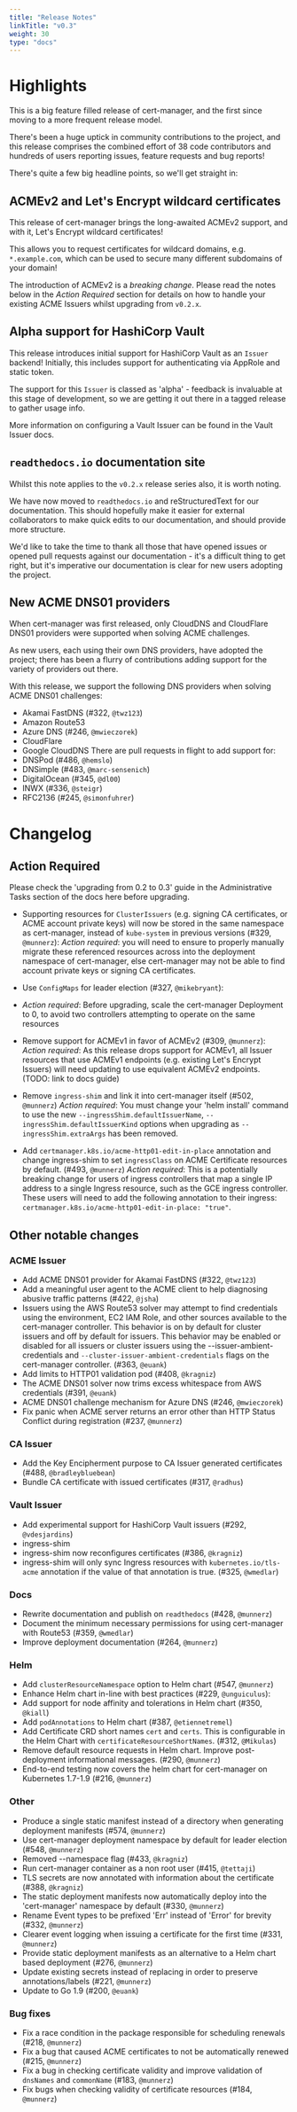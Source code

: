 ```yaml
---
title: "Release Notes"
linkTitle: "v0.3"
weight: 30
type: "docs"
---
```



# Highlights
This is a big feature filled release of cert-manager, and the first since moving to a
more frequent release model.

There's been a huge uptick in community contributions to the project, and this release
comprises the combined effort of 38 code contributors and hundreds of users reporting
issues, feature requests and bug reports!

There's quite a few big headline points, so we'll get straight in:

## ACMEv2 and Let's Encrypt wildcard certificates
This release of cert-manager brings the long-awaited ACMEv2 support, and with it, Let's Encrypt
wildcard certificates!

This allows you to request certificates for wildcard domains, e.g. `*.example.com`, which can be used
to secure many different subdomains of your domain!

The introduction of ACMEv2 is a *breaking change*. Please read the notes below in the *Action Required*
section for details on how to handle your existing ACME Issuers whilst upgrading from `v0.2.x`.

## Alpha support for HashiCorp Vault
This release introduces initial support for HashiCorp Vault as an `Issuer` backend! Initially, this includes support for authenticating via AppRole and static token.

The support for this `Issuer` is classed as 'alpha' - feedback is invaluable at this stage of development, so we are getting it out there in a tagged release to gather usage info.

More information on configuring a Vault Issuer can be found in the Vault Issuer docs.

## `readthedocs.io` documentation site
Whilst this note applies to the `v0.2.x` release series also, it is worth noting.

We have now moved to `readthedocs.io` and reStructuredText for our documentation.
This should hopefully make it easier for external collaborators to make quick edits
to our documentation, and should provide more structure.

We'd like to take the time to thank all those that have opened issues or opened pull requests against
our documentation - it's a difficult thing to get right, but it's imperative our documentation is
clear for new users adopting the project.

## New ACME DNS01 providers
When cert-manager was first released, only CloudDNS and CloudFlare DNS01 providers were
supported when solving ACME challenges.

As new users, each using their own DNS providers, have adopted the project; there has been
a flurry of contributions adding support for the variety of providers out there.

With this release, we support the following DNS providers when solving ACME DNS01 challenges:

- Akamai FastDNS (#322, `@twz123`)
- Amazon Route53
- Azure DNS (#246, `@mwieczorek`)
- CloudFlare
- Google CloudDNS
There are pull requests in flight to add support for:
- DNSPod (#486, `@hemslo`)
- DNSimple (#483, `@marc-sensenich`)
- DigitalOcean (#345, `@dl00`)
- INWX (#336, `@steigr`)
- RFC2136 (#245, `@simonfuhrer`)

# Changelog
## Action Required
Please check the 'upgrading from 0.2 to 0.3' guide in the Administrative Tasks section of the docs here before upgrading.

- Supporting resources for `ClusterIssuers` (e.g. signing CA certificates, or ACME account private keys) will now be stored in the same namespace as cert-manager, instead of `kube-system` in previous versions (#329, `@munnerz`):
  *Action required*: you will need to ensure to properly manually migrate these referenced resources across into the deployment namespace of cert-manager, else cert-manager may not be able to find account private keys or signing CA certificates.

- Use `ConfigMaps` for leader election (#327, `@mikebryant`):
- *Action required*: Before upgrading, scale the cert-manager Deployment to 0, to avoid two controllers attempting to operate on the same resources

- Remove support for ACMEv1 in favor of ACMEv2 (#309, `@munnerz`):
  *Action required*: As this release drops support for ACMEv1, all Issuer resources that use ACMEv1 endpoints (e.g. existing Let's Encrypt Issuers) will need updating to use equivalent ACMEv2 endpoints. (TODO: link to docs guide)

- Remove `ingress-shim` and link it into cert-manager itself (#502, `@munnerz`)
 *Action required*: You must change your 'helm install' command to use the new `--ingressShim.defaultIssuerName`, `--ingressShim.defaultIssuerKind` options when upgrading as `--ingressShim.extraArgs` has been removed.

- Add `certmanager.k8s.io/acme-http01-edit-in-place` annotation and change ingress-shim to set `ingressClass` on ACME Certificate resources by default. (#493, `@munnerz`)
 *Action required*: This is a potentially breaking change for users of ingress controllers that map a single IP address to a single Ingress resource, such as the GCE ingress controller. These users will need to add the following annotation to their ingress: `certmanager.k8s.io/acme-http01-edit-in-place: "true"`.

## Other notable changes
### ACME Issuer
- Add ACME DNS01 provider for Akamai FastDNS (#322, `@twz123`)
- Add a meaningful user agent to the ACME client to help diagnosing abusive traffic patterns (#422, `@jsha`)
- Issuers using the AWS Route53 solver may attempt to find credentials using the environment, EC2 IAM Role, and other sources available to the cert-manager controller. This behavior is on by default for cluster issuers and off by default for issuers. This behavior may be enabled or disabled for all issuers or cluster issuers using the --issuer-ambient-credentials and `--cluster-issuer-ambient-credentials` flags on the cert-manager controller. (#363, `@euank`)
- Add limits to HTTP01 validation pod (#408, `@kragniz`)
- The ACME DNS01 solver now trims excess whitespace from AWS credentials (#391, `@euank`)
- ACME DNS01 challenge mechanism for Azure DNS (#246, `@mwieczorek`)
- Fix panic when ACME server returns an error other than HTTP Status Conflict during registration (#237, `@munnerz`)
### CA Issuer
- Add the Key Encipherment purpose to CA Issuer generated certificates (#488, `@bradleybluebean`)
- Bundle CA certificate with issued certificates (#317, `@radhus`)
### Vault Issuer
- Add experimental support for HashiCorp Vault issuers (#292, `@vdesjardins`)
- ingress-shim
- ingress-shim now reconfigures certificates (#386, `@kragniz`)
- ingress-shim will only sync Ingress resources with `kubernetes.io/tls-acme` annotation if the value of that annotation is true. (#325, `@wmedlar`)
### Docs
- Rewrite documentation and publish on `readthedocs` (#428, `@munnerz`)
- Document the minimum necessary permissions for using cert-manager with Route53 (#359, `@wmedlar`)
- Improve deployment documentation (#264, `@munnerz`)
### Helm
- Add `clusterResourceNamespace` option to Helm chart (#547, `@munnerz`)
- Enhance Helm chart in-line with best practices (#229, `@unguiculus`):
- Add support for node affinity and tolerations in Helm chart (#350, `@kiall`)
- Add `podAnnotations` to Helm chart (#387, `@etiennetremel`)
- Add Certificate CRD short names `cert` and `certs`. This is configurable in the Helm Chart with `certificateResourceShortNames`. (#312, `@Mikulas`)
- Remove default resource requests in Helm chart. Improve post-deployment informational messages. (#290, `@munnerz`)
- End-to-end testing now covers the helm chart for cert-manager on Kubernetes 1.7-1.9 (#216, `@munnerz`)
### Other
- Produce a single static manifest instead of a directory when generating deployment manifests (#574, `@munnerz`)
- Use cert-manager deployment namespace by default for leader election (#548, `@munnerz`)
- Removed --namespace flag (#433, `@kragniz`)
- Run cert-manager container as a non root user (#415, `@tettaji`)
- TLS secrets are now annotated with information about the certificate (#388, `@kragniz`)
- The static deployment manifests now automatically deploy into the 'cert-manager' namespace by default (#330, `@munnerz`)
- Rename Event types to be prefixed 'Err' instead of 'Error' for brevity (#332, `@munnerz`)
- Clearer event logging when issuing a certificate for the first time (#331, `@munnerz`)
- Provide static deployment manifests as an alternative to a Helm chart based deployment (#276, `@munnerz`)
- Update existing secrets instead of replacing in order to preserve annotations/labels (#221, `@munnerz`)
- Update to Go 1.9 (#200, `@euank`)
### Bug fixes
- Fix a race condition in the package responsible for scheduling renewals (#218, `@munnerz`)
- Fix a bug that caused ACME certificates to not be automatically renewed (#215, `@munnerz`)
- Fix a bug in checking certificate validity and improve validation of `dnsNames` and `commonName` (#183, `@munnerz`)
- Fix bugs when checking validity of certificate resources (#184, `@munnerz`)

